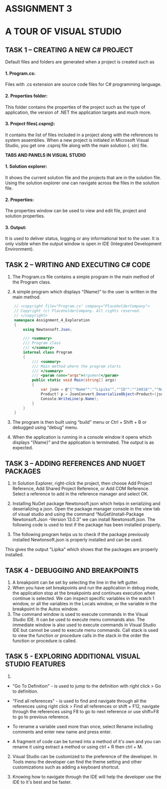# ASSIGNMENT 3

 

# A TOUR OF VISUAL STUDIO

 

## TASK 1 – CREATING A NEW C# PROJECT

 

Default files and folders are generated when a project is created such as

 

#### 1. Program.cs:
Files with .cs extension are source code files for C# programming language.

 

#### 2. Properties folder:
This folder contains the properties of the project such as the type of application, the version of .NET the application targets and much more.

 

#### 3. Project files(.csproj):
It contains the list of files included in a project along with the references to system assemblies. When a new project is initiated in Microsoft Visual Studio, you get one .csproj file along with the main solution (. sln) file.

 

**TABS AND PANELS IN VISUAL STUDIO**

 

#### 1. Solution explorer:
It shows the current solution file and the projects that are in the solution file. Using the solution explorer one can navigate across the files in the solution file.

 

#### 2. Properties:
The properties window can be used to view and edit file, project and solution properties.

 

#### 3. Output:
It is used to deliver status, logging or any informational text to the user. It is only visible when the output window is open in IDE (Integrated Development Environment).

 

 

## TASK 2 – WRITING AND EXECUTING C# CODE

 

1. The Program.cs file contains a simple program in the main method of the Program class.

 

2. A simple program which displays “{Name}” to the user is written in the main method. 
```csharp
    // <copyright file="Program.cs" company="PlaceholderCompany">
    // Copyright (c) PlaceholderCompany. All rights reserved.
    // </copyright>
    namespace Assignment_4_Exploration
    {
        using Newtonsoft.Json;

        /// <summary>
        /// Program class
        /// </summary>
        internal class Program
        {
            /// <summary>
            /// Main method where the program starts
            /// </summary>
            /// <param name="args">Argument</param>
            public static void Main(string[] args)
            {
                var json = @"{""Name"":""Lipika"",""ID"":""24018"",""Number"": ""9597629825""}";
                Product? p = JsonConvert.DeserializeObject<Product>(json) !;
                Console.WriteLine(p.Name);
            }
        }
    }

```

 

3. The program is then built using “build” menu or Ctrl + Shift + B or debugged using “debug” menu.

 

4. When the application is running in a console window it opens which displays “{Name}” and the application is terminated. The output is as expected.

 

## TASK 3 – ADDING REFERENCES AND NUGET PACKAGES

 

1. In Solution Explorer, right-click the project, then choose Add Project Reference, Add Shared Project Reference, or Add COM Reference. Select a reference to add in the reference manager and select OK.  

 

2. Installing NuGet package Newtonsoft.json which helps in serializing and deserializing a json. Open the package manager console in the view tab of visual studio and using the command “NuGet\Install-Package Newtonsoft.Json -Version 13.0.3” we can install Newtonsoft.json. The following code is used to test if the package has been installed properly.

 

3. The following program helps us to check if the package previously installed Newtonsoft.json is properly installed and can be used. 


 

This gives the output "Lipika" which shows that the packages are properly installed.

 

## TASK 4 - DEBUGGING AND BREAKPOINTS

 

1. A breakpoint can be set by selecting the line in the left gutter.
2. When you have set breakpoints and run the application in debug mode, the application stop at the breakpoints and continues execution when continue is selected. We can inspect specific variables in the watch 1 window, or all the variables in the Locals window, or the variable in the breakpoint in the Autos window.
3. The command window is used to execute commands in the Visual Studio IDE. It can be used to execute menu commands also. The immediate window is also used to execute commands in Visual Studio IDE but cannot be used to execute menu commands. Call stack is used to view the function or procedure calls in the stack in the order the function or procedure is called.

 

 

## TASK 5 - EXPLORING ADDITIONAL VISUAL STUDIO FEATURES
1. 
* "Go To Definition" - is used to jump to the definition with right click > Go to definition. 
* "Find all references" - is used to find and navigate through all the references using right click > Find all references or shift + F12, navigate through the references using F8 to go to next reference or use shift+F8 to go to previous reference.

 

* To rename a variable used more than once, select Rename including comments and enter new name and press enter. 
* A fragment of code can be turned into a method of it's own and you can rename it using extract a method or using ctrl + R then ctrl + M.

 

2. Visual Studio can be customized to the preference of the developer. In Tools menu the developer can find the theme setting and other customizations such as adding a keyboard shortcut.

3. Knowing how to navigate through the IDE will help the developer use the IDE to it's best and be faster.